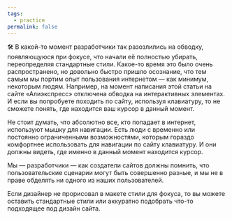 ```yaml
---
tags:
  - practice
permalink: false
---
```


🛠 В какой-то момент разработчики так разозлились на обводку, появляющуюся при фокусе, что начали её полностью убирать, переопределяя стандартные стили. Какое-то время это было очень распространено, но довольно быстро пришло осознание, что тем самым мы портим опыт пользования интернетом — как минимум, некоторым людям. Например, на момент написания этой статьи на сайте «Алиэкспресс» отключена обводка на интерактивных элементах. И если вы попробуете походить по сайту, используя клавиатуру, то не сможете понять, где находится ваш курсор в данный момент.

Не стоит думать, что абсолютно все, кто попадает в интернет, используют мышку для навигации. Есть люди с временно или постоянно ограниченными возможностями, которым гораздо комфортнее использовать для навигации по сайту клавиатуру. И они должны видеть, где именно в данный момент находится курсор.

Мы — разработчики — как создатели сайтов должны помнить, что пользовательские сценарии могут быть совершенно разные, и мы не в праве обделять ни одного из наших пользователей.

Если дизайнер не прорисовал в макете стили для фокуса, то вы можете оставить стандартные стили или аккуратно подобрать что-то подходящее под дизайн сайта.
